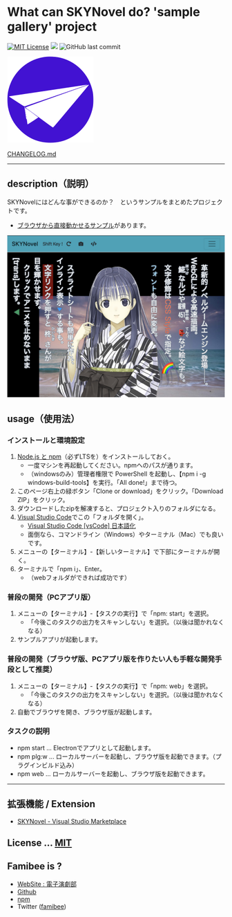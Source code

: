 # What can SKYNovel do? 'sample gallery' project
[![MIT License](https://img.shields.io/github/license/famibee/SKYNovel_gallery.svg)](LICENSE)
![](https://img.shields.io/badge/platform-windows%20%7C%20macos-lightgrey.svg)
![GitHub last commit](https://img.shields.io/github/last-commit/famibee/SKYNovel_gallery)

![logo.svg](man/icon.svg)

[CHANGELOG.md](CHANGELOG.md)

---
## description（説明）

SKYNovelにはどんな事ができるのか？　というサンプルをまとめたプロジェクトです。
- [ブラウザから直接動かせるサンプル](https://famibee.github.io/SKYNovel_gallery/)があります。

![桜の樹の下には](man/manual_th.jpg)

## usage（使用法）

### インストールと環境設定
1. [Node.js と npm](https://nodejs.org/en/)（必ずLTSを）をインストールしておく。
	* 一度マシンを再起動してください。npmへのパスが通ります。
	* （windowsのみ）管理者権限で PowerShell を起動し、【npm i -g windows-build-tools】を実行。「All done!」まで待つ。
2. このページ右上の緑ボタン「Clone or download」をクリック。「Download ZIP」をクリック。
3. ダウンロードしたzipを解凍すると、プロジェクト入りのフォルダになる。
4. [Visual Studio Code](https://code.visualstudio.com/)でこの「フォルダを開く」。
	* [Visual Studio Code [vsCode] 日本語化](https://qiita.com/ntkgcj/items/e77331932c7983dea830)
	* 面倒なら、コマンドライン（Windows）やターミナル（Mac）でも良いです。
5. メニューの【ターミナル】-【新しいターミナル】で下部にターミナルが開く。
6. ターミナルで「npm i」、Enter。
	* （webフォルダができれば成功です）

### 普段の開発（PCアプリ版）
1. メニューの【ターミナル】-【タスクの実行】で「npm: start」を選択。
	* 「今後このタスクの出力をスキャンしない」を選択。（以後は聞かれなくなる）
2. サンプルアプリが起動します。

### 普段の開発（ブラウザ版、PCアプリ版を作りたい人も手軽な開発手段として推奨）
1. メニューの【ターミナル】-【タスクの実行】で「npm: web」を選択。
	* 「今後このタスクの出力をスキャンしない」を選択。（以後は聞かれなくなる）
2. 自動でブラウザを開き、ブラウザ版が起動します。

### タスクの説明
- npm start ... Electronでアプリとして起動します。
- npm plg:w ... ローカルサーバーを起動し、ブラウザ版を起動できます。（プラグインビルド込み）
- npm web ... ローカルサーバーを起動し、ブラウザ版を起動できます。

---
## 拡張機能 / Extension
 - [SKYNovel - Visual Studio Marketplace](https://marketplace.visualstudio.com/items?itemName=famibee.skynovel)

## License ... [MIT](LICENSE)

## Famibee is ?
- [WebSite : 電子演劇部](https://famibee.blog.fc2.com/)
- [Github](https://github.com/famibee/SKYNovel)
- [npm](https://www.npmjs.com/package/skynovel)
- Twitter ([famibee](https://twitter.com/famibee))
